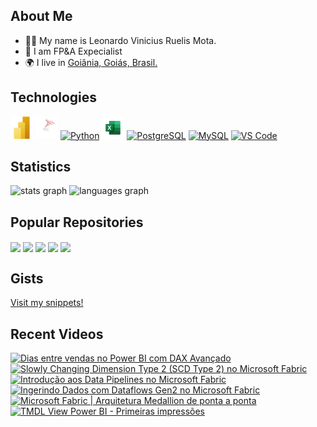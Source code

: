 ## About Me

* 🧙‍♂️ My name is Leonardo Vinicius Ruelis Mota.
* 🚀 I am FP&A Expecialist 
* 🌍 I live in [Goiânia, Goiás, Brasil.](https://maps.app.goo.gl/mUWSFz7Pe59xNF7q6)

## Technologies

<div align="left">
  <a href="https://www.microsoft.com/en-usr/power-platform/products/power-bi" target="_blank" rel="noreferrer"><img src="https://github.com/alisonpezzott/alisonpezzott/blob/main/assets/powerbi.png"  width="36" height="36" alt="Microsoft Power BI" /></a>
  <a href="https://www.microsoft.com/en-us/sql-server" target="_blank" rel="noreferrer"><img src="https://github.com/alisonpezzott/alisonpezzott/blob/main/assets/sql-server.png"  width="36" height="36" alt="Microsoft SQL Server" /></a>
  <a href="https://www.python.org/" target="_blank" rel="noreferrer"><img src="https://raw.githubusercontent.com/danielcranney/readme-generator/main/public/icons/skills/python-colored.svg" width="36" height="36" alt="Python" /></a>
  <a href="https://microsoft.com/excel" target="_blank" rel="noreferrer"><img src="https://github.com/alisonpezzott/alisonpezzott/blob/main/assets/excel.png"  width="36" height="36" alt="Microsoft Excel" /></a>
  <a href="https://www.postgresql.org/" target="_blank" rel="noreferrer"><img src="https://raw.githubusercontent.com/danielcranney/readme-generator/main/public/icons/skills/postgresql-colored.svg" width="36" height="36" alt="PostgreSQL" /></a>
  <a href="https://www.mysql.com/" target="_blank" rel="noreferrer"><img src="https://raw.githubusercontent.com/danielcranney/readme-generator/main/public/icons/skills/mysql-colored.svg" width="36" height="36" alt="MySQL" /></a>
  <a href="https://code.visualstudio.com/" target="_blank" rel="noreferrer"><img src="https://raw.githubusercontent.com/danielcranney/readme-generator/main/public/icons/skills/visualstudiocode.svg" width="36" height="36" alt="VS Code" /></a>
  </div>

## Statistics

<div>
  <img align="top" src="https://github-readme-stats.vercel.app/api?username=alisonpezzott&hide_title=false&hide_rank=false&show_icons=true&include_all_commits=true&count_private=true&bg_color=00000000&disable_animations=false&locale=en&hide_border=true&order=1" alt="stats graph"  />
  <img align="top" src="https://github-readme-stats.vercel.app/api/top-langs?username=alisonpezzott&locale=en&hide_title=false&layout=compact&bg_color=00000000&langs_count=10&hide_border=true&order=2&hide=roff"  alt="languages graph"  />
</div>

## Popular Repositories

<div>
  <a href="https://github.com/alisonpezzott/calendar_periods_time_tables_power_bi"><img align="center" src="https://github-readme-stats.vercel.app/api/pin/?username=alisonpezzott&repo=calendar_periods_time_tables_power_bi&bg_color=00000000&hide_border=true&locale=en" /></a>
  <a href="https://github.com/alisonpezzott/contribuicoes-comunidade"><img align="center" src="https://github-readme-stats.vercel.app/api/pin/?username=alisonpezzott&repo=contribuicoes-comunidade&bg_color=00000000&hide_border=true&locale=en" /></a>
  <a href="https://github.com/alisonpezzott/tmdl-calendario"><img align="center" src="https://github-readme-stats.vercel.app/api/pin/?username=alisonpezzott&repo=tmdl-calendario&bg_color=00000000&hide_border=true&locale=en" /></a>  
  <a href="https://github.com/alisonpezzott/documentacao-daxstudio"><img align="center" src="https://github-readme-stats.vercel.app/api/pin/?username=alisonpezzott&repo=documentacao-daxstudio&bg_color=00000000&hide_border=true&locale=en" /></a>
  <a href="https://github.com/alisonpezzott/youtube-20231120-live-como-evoluir-dax"><img align="center" src="https://github-readme-stats.vercel.app/api/pin/?username=alisonpezzott&repo=youtube-20231120-live-como-evoluir-dax&bg_color=00000000&hide_border=true&locale=en" /></a>
</div>

## Gists
[Visit my snippets!](https://gist.github.com/alisonpezzott) 

## Recent Videos

<!-- BEGIN YOUTUBE-CARDS -->
[![Dias entre vendas no Power BI com DAX Avançado](https://ytcards.demolab.com/?id=1dhg2yyiEOA&title=Dias+entre+vendas+no+Power+BI+com+DAX+Avan%C3%A7ado&lang=en&timestamp=1738709987&background_color=%230d1117&title_color=%23ffffff&stats_color=%23dedede&max_title_lines=1&width=250&border_radius=5 "Dias entre vendas no Power BI com DAX Avançado")](https://www.youtube.com/watch?v=1dhg2yyiEOA)
[![Slowly Changing Dimension Type 2 (SCD Type 2) no Microsoft Fabric](https://ytcards.demolab.com/?id=vGP4Ud2kFZo&title=Slowly+Changing+Dimension+Type+2+%28SCD+Type+2%29+no+Microsoft+Fabric&lang=en&timestamp=1738235471&background_color=%230d1117&title_color=%23ffffff&stats_color=%23dedede&max_title_lines=1&width=250&border_radius=5 "Slowly Changing Dimension Type 2 (SCD Type 2) no Microsoft Fabric")](https://www.youtube.com/watch?v=vGP4Ud2kFZo)
[![Introdução aos Data Pipelines no Microsoft Fabric](https://ytcards.demolab.com/?id=gFN8_qEpJHg&title=Introdu%C3%A7%C3%A3o+aos+Data+Pipelines+no+Microsoft+Fabric&lang=en&timestamp=1737930392&background_color=%230d1117&title_color=%23ffffff&stats_color=%23dedede&max_title_lines=1&width=250&border_radius=5 "Introdução aos Data Pipelines no Microsoft Fabric")](https://www.youtube.com/watch?v=gFN8_qEpJHg)
[![Ingerindo Dados com Dataflows Gen2 no Microsoft Fabric](https://ytcards.demolab.com/?id=GBglKCRVyak&title=Ingerindo+Dados+com+Dataflows+Gen2+no+Microsoft+Fabric&lang=en&timestamp=1737678155&background_color=%230d1117&title_color=%23ffffff&stats_color=%23dedede&max_title_lines=1&width=250&border_radius=5 "Ingerindo Dados com Dataflows Gen2 no Microsoft Fabric")](https://www.youtube.com/watch?v=GBglKCRVyak)
[![Microsoft Fabric | Arquitetura Medallion de ponta a ponta](https://ytcards.demolab.com/?id=4t7d41RyCt4&title=Microsoft+Fabric+%7C+Arquitetura+Medallion+de+ponta+a+ponta&lang=en&timestamp=1737367203&background_color=%230d1117&title_color=%23ffffff&stats_color=%23dedede&max_title_lines=1&width=250&border_radius=5 "Microsoft Fabric | Arquitetura Medallion de ponta a ponta")](https://www.youtube.com/watch?v=4t7d41RyCt4)
[![TMDL View Power BI - Primeiras impressões](https://ytcards.demolab.com/?id=RO35mRk02bI&title=TMDL+View+Power+BI+-+Primeiras+impress%C3%B5es&lang=en&timestamp=1737020331&background_color=%230d1117&title_color=%23ffffff&stats_color=%23dedede&max_title_lines=1&width=250&border_radius=5 "TMDL View Power BI - Primeiras impressões")](https://www.youtube.com/watch?v=RO35mRk02bI)
<!-- END YOUTUBE-CARDS -->






